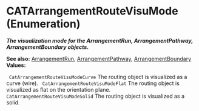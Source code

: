 # CATArrangementRouteVisuMode (Enumeration)

**_The visualization mode for the ArrangementRun, ArrangementPathway, ArrangementBoundary objects._**

**See also:**      [ArrangementRun](../CATArrangementInterfaces/interface_ArrangementRun_42486.md), [ArrangementPathway](../CATArrangementInterfaces/interface_ArrangementPathway_70114.md), [ArrangementBoundary](../CATArrangementInterfaces/interface_ArrangementBoundary_77900.md) **Values:**

` CatArrangementRouteVisuModeCurve`      The routing object is visualized as a curve (wire).
` CatArrangementRouteVisuModeFlat`      The routing object is visualized as flat on the orientation plane.
` CatArrangementRouteVisuModeSolid`      The routing object is visualized as a solid.